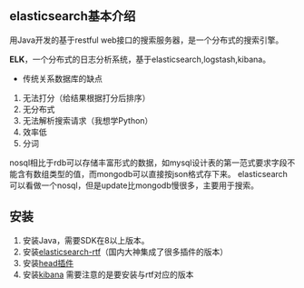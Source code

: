 ## elasticsearch基本介绍
用Java开发的基于restful web接口的搜索服务器，是一个分布式的搜索引擎。

**ELK**，一个分布式的日志分析系统，基于elasticsearch,logstash,kibana。

* 传统关系数据库的缺点
1. 无法打分（给结果根据打分后排序）
2. 无分布式
3. 无法解析搜索请求（我想学Python）
4. 效率低
5. 分词

nosql相比于rdb可以存储丰富形式的数据，如mysql设计表的第一范式要求字段不能含有数组类型的值，而mongodb可以直接按json格式存下来。
elasticsearch可以看做一个nosql，但是update比mongodb慢很多，主要用于搜索。

## 安装
1. 安装Java，需要SDK在8以上版本。
2. 安装[elasticsearch-rtf](https://github.com/medcl/elasticsearch-rtf)（国内大神集成了很多插件的版本）
3. 安装[head插件](https://github.com/mobz/elasticsearch-head)
4. 安装[kibana](https://www.elastic.co/cn/downloads/kibana) 需要注意的是要安装与rtf对应的版本
